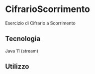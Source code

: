 # CifrarioScorrimento

Esercizio di Cifrario a Scorrimento

## Tecnologia

Java 11 (stream)

## Utilizzo

``` java CifrarioMain "testo in chiaro" 3

